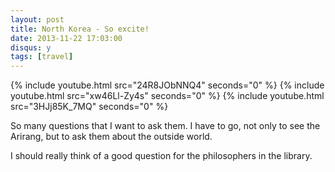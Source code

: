 ```yaml
---
layout: post
title: North Korea - So excite!
date: 2013-11-22 17:03:00
disqus: y
tags: [travel]
---
```


{% include youtube.html src="24R8JObNNQ4" seconds="0" %}
{% include youtube.html src="xw46Ll-Zy4s" seconds="0" %}
{% include youtube.html src="3HJj85K_7MQ" seconds="0" %}

So many questions that I want to ask them.  I have to go, not only to see the Arirang, but to ask them about the outside world.  

I should really think of a good question for the philosophers in the library.
